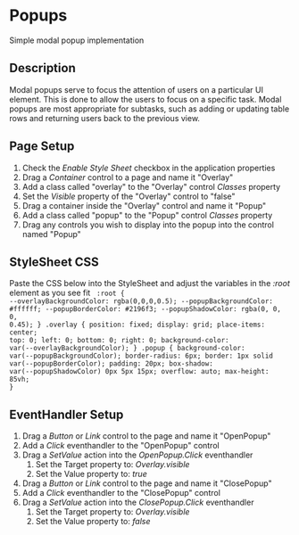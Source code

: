 # Popups
Simple modal popup implementation

## Description
Modal popups serve to focus the attention of users on a particular UI element. This is done to allow the users to focus on a specific task. Modal popups are most appropriate for subtasks, such as adding or updating table rows and returning users back to the previous view. 

## Page Setup
1. Check the *Enable Style Sheet* checkbox in the application properties
2. Drag a *Container* control to a page and name it "Overlay"
3. Add a class called "overlay" to the "Overlay" control *Classes* property 
4. Set the *Visible* property of the "Overlay" control to "false"
5. Drag a container inside the "Overlay" control and name it "Popup"
6. Add a class called "popup" to the "Popup" control *Classes* property 
7. Drag any controls you wish to display into the popup into the control named "Popup"

## StyleSheet CSS
Paste the CSS below into the StyleSheet and adjust the variables in the *:root* element as you see fit
<code>
:root {
    --overlayBackgroundColor: rgba(0,0,0,0.5);
    --popupBackgroundColor: #ffffff;
    --popupBorderColor: #2196f3;
    --popupShadowColor: rgba(0, 0, 0, 0.45);
}
.overlay {
	position: fixed;
	display: grid;
	place-items: center;
	top: 0;
	left: 0;
	bottom: 0;
	right: 0;
	background-color: var(--overlayBackgroundColor);
}
.popup {
	background-color: var(--popupBackgroundColor);
	border-radius: 6px;
	border: 1px solid var(--popupBorderColor);
	padding: 20px;
	box-shadow: var(--popupShadowColor) 0px 5px 15px;
	overflow: auto;
	max-height: 85vh;
}
</code>

## EventHandler Setup
1. Drag a *Button* or *Link* control to the page and name it "OpenPopup"
2. Add a *Click* eventhandler to the "OpenPopup" control
3. Drag a *SetValue* action into the *OpenPopup.Click* eventhandler
   1. Set the Target property to: *Overlay.visible*
   2. Set the Value property to: *true*
4. Drag a *Button* or *Link* control to the page and name it "ClosePopup"
2. Add a *Click* eventhandler to the "ClosePopup" control
3. Drag a *SetValue* action into the *ClosePopup.Click* eventhandler
   1. Set the Target property to: *Overlay.visible*
   2. Set the Value property to: *false*
